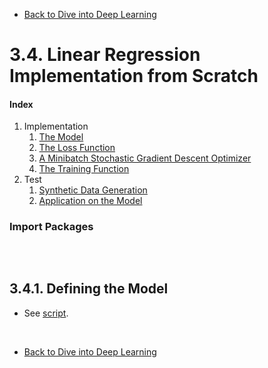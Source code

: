 * [Back to Dive into Deep Learning](../../main.md)

# 3.4. Linear Regression Implementation from Scratch

#### Index
1. Implementation
   1. [The Model](#341-defining-the-model)
   2. [The Loss Function]()
   3. [A Minibatch Stochastic Gradient Descent Optimizer]()
   4. [The Training Function]()
2. Test
   1. [Synthetic Data Generation]()
   2. [Application on the Model]()


### Import Packages
```python

```

<br>

## 3.4.1. Defining the Model
- See [script](scripts/LinearRegressionScratch.py#3.4.1).








<br>

* [Back to Dive into Deep Learning](../../main.md)